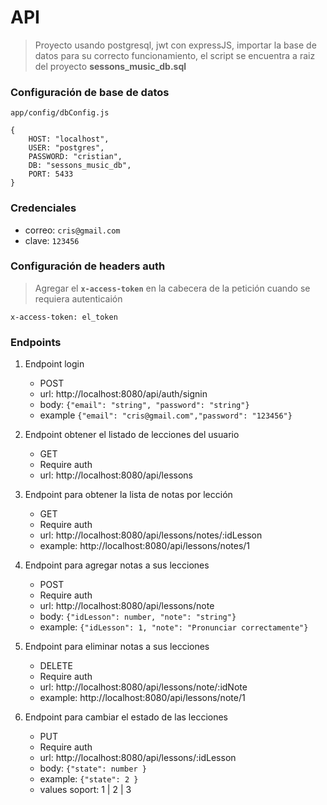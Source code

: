 # API

> Proyecto usando postgresql, jwt con expressJS, importar la base de datos para su correcto funcionamiento, el script se encuentra a raiz del proyecto **sessons_music_db.sql**

### Configuración de base de datos

``app/config/dbConfig.js``

``` 
{
    HOST: "localhost",
    USER: "postgres",
    PASSWORD: "cristian",
    DB: "sessons_music_db",
    PORT: 5433
}
```

### Credenciales

* correo: ``cris@gmail.com``
* clave: ``123456``

### Configuración de headers auth

> Agregar el **`x-access-token`** en la cabecera de la petición cuando se requiera autenticaión

``` 
x-access-token: el_token
```

### Endpoints

1. Endpoint login
    - POST
    - url: http://localhost:8080/api/auth/signin
    - body: ``` {"email": "string", "password": "string"} ```
    - example ```{"email": "cris@gmail.com","password": "123456"}```
2.  Endpoint obtener el listado de lecciones del usuario
    - GET
    - Require auth
    - url: http://localhost:8080/api/lessons

3.  Endpoint para obtener la lista de notas por lección
    - GET
    - Require auth
    - url: http://localhost:8080/api/lessons/notes/:idLesson
    - example: http://localhost:8080/api/lessons/notes/1

4. Endpoint para agregar notas a sus lecciones
    - POST
    - Require auth
    - url: http://localhost:8080/api/lessons/note
    - body: ``` {"idLesson": number, "note": "string"} ```
    - example: ``` {"idLesson": 1, "note": "Pronunciar correctamente"} ```

5. Endpoint para eliminar notas a sus lecciones
    - DELETE
    - Require auth
    - url: http://localhost:8080/api/lessons/note/:idNote
    - example: http://localhost:8080/api/lessons/note/1

5. Endpoint para cambiar el estado de las lecciones
    - PUT
    - Require auth
    - url: http://localhost:8080/api/lessons/:idLesson
    - body: ``` {"state": number } ```
    - example: ``` {"state": 2 } ```
    - values soport: 1 | 2 | 3

    
